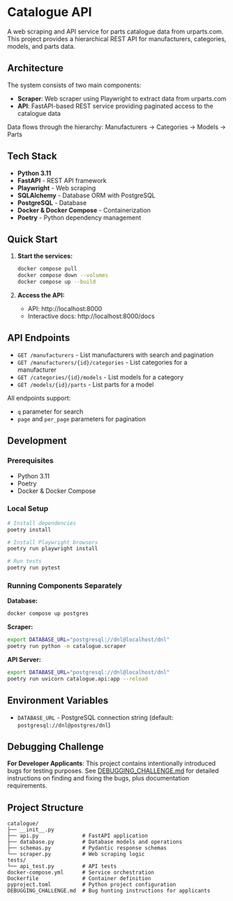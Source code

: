 # Catalogue API

A web scraping and API service for parts catalogue data from urparts.com. This project provides a hierarchical REST API for manufacturers, categories, models, and parts data.

## Architecture

The system consists of two main components:
- **Scraper**: Web scraper using Playwright to extract data from urparts.com
- **API**: FastAPI-based REST service providing paginated access to the catalogue data

Data flows through the hierarchy: Manufacturers → Categories → Models → Parts

## Tech Stack

- **Python 3.11**
- **FastAPI** - REST API framework
- **Playwright** - Web scraping
- **SQLAlchemy** - Database ORM with PostgreSQL
- **PostgreSQL** - Database
- **Docker & Docker Compose** - Containerization
- **Poetry** - Python dependency management

## Quick Start

1. **Start the services:**
   ```bash
   docker compose pull
   docker compose down --volumes
   docker compose up --build
   ```

2. **Access the API:**
   - API: http://localhost:8000
   - Interactive docs: http://localhost:8000/docs

## API Endpoints

- `GET /manufacturers` - List manufacturers with search and pagination
- `GET /manufacturers/{id}/categories` - List categories for a manufacturer
- `GET /categories/{id}/models` - List models for a category
- `GET /models/{id}/parts` - List parts for a model

All endpoints support:
- `q` parameter for search
- `page` and `per_page` parameters for pagination

## Development

### Prerequisites
- Python 3.11
- Poetry
- Docker & Docker Compose

### Local Setup
```bash
# Install dependencies
poetry install

# Install Playwright browsers
poetry run playwright install

# Run tests
poetry run pytest
```

### Running Components Separately

**Database:**
```bash
docker compose up postgres
```

**Scraper:**
```bash
export DATABASE_URL="postgresql://dnl@localhost/dnl"
poetry run python -m catalogue.scraper
```

**API Server:**
```bash
export DATABASE_URL="postgresql://dnl@localhost/dnl"
poetry run uvicorn catalogue.api:app --reload
```

## Environment Variables

- `DATABASE_URL` - PostgreSQL connection string (default: `postgresql://dnl@postgres/dnl`)

## Debugging Challenge

**For Developer Applicants**: This project contains intentionally introduced bugs for testing purposes. See [DEBUGGING_CHALLENGE.md](DEBUGGING_CHALLENGE.md) for detailed instructions on finding and fixing the bugs, plus documentation requirements.

## Project Structure

```
catalogue/
├── __init__.py
├── api.py              # FastAPI application
├── database.py         # Database models and operations
├── schemas.py          # Pydantic response schemas
└── scraper.py          # Web scraping logic
tests/
└── api_test.py         # API tests
docker-compose.yml      # Service orchestration
Dockerfile              # Container definition
pyproject.toml          # Python project configuration
DEBUGGING_CHALLENGE.md  # Bug hunting instructions for applicants
```